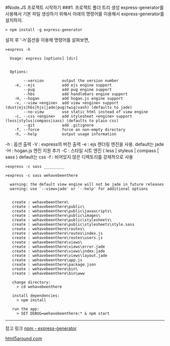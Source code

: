 #Node.JS 프로젝트 시작하기
###1. 프로젝트 폴더 트리 생성
express-generator를 사용해서 기본 파일 생성하기 위해서 아래의 명령어를 이용해서 express-generator를 설치하자.
```
> npm install -g express-generator
```
설치 후 '-h'옵션을 이용해 명령어를 살펴보면,
```
>express -h

  Usage: express [options] [dir]


  Options:

        --version        output the version number
    -e, --ejs            add ejs engine support
        --pug            add pug engine support
        --hbs            add handlebars engine support
    -H, --hogan          add hogan.js engine support
    -v, --view <engine>  add view <engine> support (dust|ejs|hbs|hjs|jade|pug|twig|vash) (defaults to jade)
        --no-view        use static html instead of view engine
    -c, --css <engine>   add stylesheet <engine> support (less|stylus|compass|sass) (defaults to plain css)
        --git            add .gitignore
    -f, --force          force on non-empty directory
    -h, --help           output usage information
```
-h : 옵션 출력
-V : express의 버전 출력
-e : ejs 렌더링 엔진을 사용. default는 jade
-H : hogan.js 엔진 지원 추가
-C : 스타일 시트 엔진 ( less | styleus | compass | sass ) default는 css
-f : 비어있지 않은 디렉토리를 강제적으로 사용
```
>express -c sass _________
```

```
>express -c sass wehavebeenthere

  warning: the default view engine will not be jade in future releases
  warning: use `--view=jade' or `--help' for additional options


   create : wehavebeenthere\
   create : wehavebeenthere\public\
   create : wehavebeenthere\public\javascripts\
   create : wehavebeenthere\public\images\
   create : wehavebeenthere\public\stylesheets\
   create : wehavebeenthere\public\stylesheets\style.sass
   create : wehavebeenthere\routes\
   create : wehavebeenthere\routes\index.js
   create : wehavebeenthere\routes\users.js
   create : wehavebeenthere\views\
   create : wehavebeenthere\views\error.jade
   create : wehavebeenthere\views\index.jade
   create : wehavebeenthere\views\layout.jade
   create : wehavebeenthere\app.js
   create : wehavebeenthere\package.json
   create : wehavebeenthere\bin\
   create : wehavebeenthere\bin\www

   change directory:
     > cd wehavebeenthere

   install dependencies:
     > npm install

   run the app:
     > SET DEBUG=wehavebeenthere:* & npm start
```
***
참고 링크
[npm - express-generator](https://www.npmjs.com/package/express-generator)

[html5around.com](http://html5around.com/wordpress/tutorials/node-js-%EA%B0%9C%EB%B0%9C%ED%99%98%EA%B2%BD-%EA%B5%AC%EC%B6%95%ED%95%98%EA%B8%B0/)

